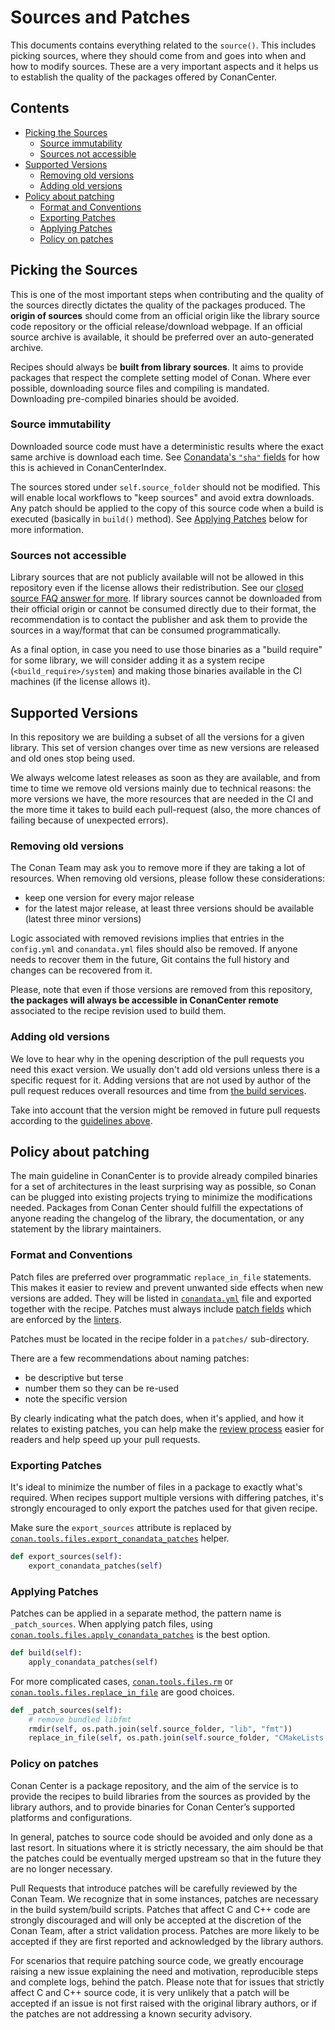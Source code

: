 # Sources and Patches

This documents contains everything related to the `source()`. This includes picking sources, where they should come from and goes into when and how to modify sources.
These are a very important aspects and it helps us to establish the quality of the packages offered by ConanCenter.

<!-- toc -->
## Contents

  * [Picking the Sources](#picking-the-sources)
    * [Source immutability](#source-immutability)
    * [Sources not accessible](#sources-not-accessible)
  * [Supported Versions](#supported-versions)
    * [Removing old versions](#removing-old-versions)
    * [Adding old versions](#adding-old-versions)
  * [Policy about patching](#policy-about-patching)
    * [Format and Conventions](#format-and-conventions)
    * [Exporting Patches](#exporting-patches)
    * [Applying Patches](#applying-patches)
    * [Policy on patches](#policy-on-patches)<!-- endToc -->

## Picking the Sources

This is one of the most important steps when contributing and the quality of the sources directly dictates the quality of the packages produced.
The **origin of sources** should come from an official origin like the library source code repository or the official
release/download webpage. If an official source archive is available, it should be preferred over an auto-generated archive.

Recipes should always be **built from library sources**. It aims to provide packages that respect the complete setting model of Conan.
Where ever possible, downloading source files and compiling is mandated. Downloading pre-compiled binaries should be avoided.

### Source immutability

Downloaded source code must have a deterministic results where the exact same archive is download each time. See
[Conandata's `"sha"` fields](conandata_yml_format.md#sha256) for how this is achieved in ConanCenterIndex.

The sources stored under `self.source_folder` should not be modified. This will enable local workflows to "keep sources" and avoid extra downloads.
Any patch should be applied to the copy of this source code when a build is executed (basically in `build()` method). See [Applying Patches](#applying-patches)
below for more information.

### Sources not accessible

Library sources that are not publicly available will not be allowed in this repository even if the license allows their redistribution. See
our [closed source FAQ answer for more](../faqs.md#how-to-package-libraries-that-depend-on-proprietary-closed-source-libraries).
If library sources cannot be downloaded from their official origin or cannot be consumed directly due to their
format, the recommendation is to contact the publisher and ask them to provide the sources in a way/format that can be consumed
programmatically.

As a final option, in case you need to use those binaries as a "build require" for some library, we will consider adding it
as a system recipe (`<build_require>/system`) and making those binaries available in the CI machines (if the license allows it).

## Supported Versions

In this repository we are building a subset of all the versions for a given library. This set of version changes over time as new versions
are released and old ones stop being used.

We always welcome latest releases as soon as they are available, and from time to time we remove old versions mainly due to technical reasons:
the more versions we have, the more resources that are needed in the CI and the more time it takes to build each pull-request (also, the
more chances of failing because of unexpected errors).

### Removing old versions

The Conan Team may ask you to remove more if they are taking a lot of resources. When removing old versions, please follow these considerations:

* keep one version for every major release
* for the latest major release, at least three versions should be available (latest three minor versions)

Logic associated with removed revisions implies that entries in the `config.yml` and `conandata.yml` files should also be removed. If anyone needs to
recover them in the future, Git contains the full history and changes can be recovered from it.

Please, note that even if those versions are removed from this repository, **the packages will always be accessible in ConanCenter remote**
associated to the recipe revision used to build them.

### Adding old versions

We love to hear why in the opening description of the pull requests you need this exact version.
We usually don't add old versions unless there is a specific request for it. Adding versions that are not used by author of the pull request reduces overall resources and time from [the build services](README.md#the-build-service).

Take into account that the version might be removed in future pull requests according to the [guidelines above](#removing-old-versions).

## Policy about patching

The main guideline in ConanCenter is to provide already compiled binaries for a set of architectures in the least surprising way as possible, so Conan
can be plugged into existing projects trying to minimize the modifications needed. Packages from Conan Center should fulfill the expectations of anyone
reading the changelog of the library, the documentation, or any statement by the library maintainers.

### Format and Conventions

Patch files are preferred over programmatic `replace_in_file` statements. This makes it easier to review and prevent
unwanted side effects when new versions are added. They will be listed in [`conandata.yml`](conandata_yml_format.md)
file and exported together with the recipe. Patches must always include [patch fields](conandata_yml_format.md#patches-fields)
which are enforced by the [linters](../../linter/conandata_yaml_linter.py).

Patches must be located in the recipe folder in a `patches/` sub-directory.

There are a few recommendations about naming patches:

* be descriptive but terse
* number them so they can be re-used
* note the specific version

By clearly indicating what the patch does, when it's applied, and how it relates to existing patches, you can
help make the [review process](../review_process.md) easier for readers and help speed up your pull requests.

### Exporting Patches

It's ideal to minimize the number of files in a package to exactly what's required. When recipes support multiple
versions with differing patches, it's strongly encouraged to only export the patches used for that given recipe.

Make sure the `export_sources` attribute is replaced by
[`conan.tools.files.export_conandata_patches`](https://docs.conan.io/1/reference/conanfile/tools/files/patches.html?highlight=export_conandata_patches)
helper.

```py
def export_sources(self):
    export_conandata_patches(self)
```

### Applying Patches

Patches can be applied in a separate method, the pattern name is `_patch_sources`. When applying patch files,
using [`conan.tools.files.apply_conandata_patches`](https://docs.conan.io/1/reference/conanfile/tools/files/patches.html?highlight=apply_conandata_patches)
is the best option.

```py
def build(self):
    apply_conandata_patches(self)
```

For more complicated cases,
[`conan.tools.files.rm`](https://docs.conan.io/1/reference/conanfile/tools/files/basic.html#conan-tools-files-rm)
or [`conan.tools.files.replace_in_file`](https://docs.conan.io/1/reference/conanfile/tools/files/basic.html#conan-tools-files-replace-in-file)
are good choices.

```py
def _patch_sources(self):
    # remove bundled libfmt
    rmdir(self, os.path.join(self.source_folder, "lib", "fmt"))
    replace_in_file(self, os.path.join(self.source_folder, "CMakeLists.txt"), "${CMAKE_SOURCE_DIR}", "${CMAKE_CURRENT_SOURCE_DIR}")
```

### Policy on patches

Conan Center is a package repository, and the aim of the service is to provide the recipes to build libraries from the sources as provided by the library authors, and to provide binaries for Conan Center’s supported platforms and configurations.

In general, patches to source code should be avoided and only done as a last resort. In situations where it is strictly necessary, the aim should be that the patches could be eventually merged upstream so that in the future they are no longer necessary. 

Pull Requests that introduce patches will be carefully reviewed by the Conan Team.  We recognize that in some instances, patches are necessary in the build system/build scripts. 
Patches that affect C and C++ code are strongly discouraged and will only be accepted at the discretion of the Conan Team, after a strict validation process. Patches are more likely to be accepted if they are first reported and acknowledged by the library authors.

For scenarios that require patching source code, we greatly encourage raising a new issue explaining the need and motivation, reproducible steps and complete logs, behind the patch. Please note that for issues that strictly affect C and C++ source code, it is very unlikely that a patch will be accepted if an issue is not first raised with the original library authors, or if the patches are not addressing a known security advisory.
